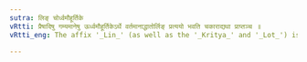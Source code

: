 ```yaml
---
sutra: लिङ् चोर्ध्वमौहूर्तिके
vRtti: प्रैषादिषु गम्यमानेषु ऊर्ध्वमौहूर्तिकेऽर्थे वर्तमानाद्धातोर्लिङ् प्रत्ययो भवति चकाराद्यथा प्राप्तञ्च ॥
vRtti_eng: The affix '_Lin_' (as well as the '_Kritya_' and '_Lot_') is used (under similar circumstances in the sense of direction, permission &c.) when the time is future by a _Muhurta_ (48 minutes or an Indian hour); (or the Potential may be used as well, when it signifies 'at this very moment').

---
```

